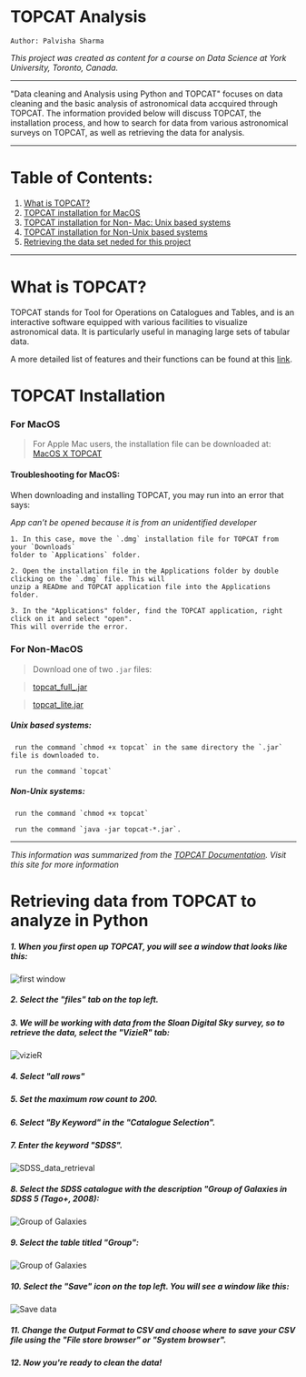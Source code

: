 # TOPCAT Analysis
`Author: Palvisha Sharma`

_This project was created as content for a course on Data Science at York University, Toronto, Canada._

------------------------------------

"Data cleaning and Analysis using Python and TOPCAT" focuses on data cleaning and the basic analysis of astronomical data accquired through TOPCAT.
The information provided below will discuss TOPCAT, the installation process, and how to search for data from various astronomical surveys on TOPCAT, as well as retrieving the data for analysis. 

------------------

# Table of Contents: 

 1. [What is TOPCAT?](https://github.com/palvisha13/TopCatAnalysis/blob/main/README.md#topcat-analysis)
 2. [TOPCAT installation for MacOS]() 
 3. [TOPCAT installation for Non- Mac: Unix based systems]()
 4. [TOPCAT installation for Non-Unix based systems]()
 5. [Retrieving the data set neded for this project]()

------------------

# What is TOPCAT?

TOPCAT stands for Tool for Operations on Catalogues  and Tables, and is an interactive software equipped with various facilities to visualize astronomical data. 
It is particularly useful in managing large sets of tabular data. 

A more detailed list of features and their functions can be found at this [link](http://www.star.bris.ac.uk/~mbt/topcat/#features).

# TOPCAT Installation
 
  
   ### For MacOS 
  > For Apple Mac users, the installation file can be downloaded at: <a href="http://www.star.bris.ac.uk/~mbt/topcat/topcat-full.dmg">MacOS X TOPCAT</a> 
  
   #### Troubleshooting for MacOS:
   When downloading and installing TOPCAT, you may run into an error that says: 
    
   _App can’t be opened because it is from an unidentified developer_
    
    1. In this case, move the `.dmg` installation file for TOPCAT from your `Downloads` 
    folder to `Applications` folder. 
   
    2. Open the installation file in the Applications folder by double clicking on the `.dmg` file. This will 
    unzip a READme and TOPCAT application file into the Applications folder. 
   
    3. In the "Applications" folder, find the TOPCAT application, right click on it and select "open". 
    This will override the error.
  
  
  ### For Non-MacOS 
  
  > Download one of two `.jar` files: 
  
  > [topcat_full_.jar]()
  
  > [topcat_lite.jar]()
  
   ##### **Unix based systems:** 
  
     run the command `chmod +x topcat` in the same directory the `.jar` file is downloaded to.
  
     run the command `topcat`
  
   ##### **Non-Unix systems:**
  
     run the command `chmod +x topcat`
  
     run the command `java -jar topcat-*.jar`.
   
 -------------------------------
 
 _This information was summarized from the [TOPCAT Documentation](http://www.star.bris.ac.uk/~mbt/topcat/). Visit this site for more information_
 # Retrieving data from TOPCAT to analyze in Python

##### 1. When you first open up TOPCAT, you will see a window that looks like this: 
![first window](topcat1.png)

##### 2. Select the "files" tab on the top left.

##### 3. We will be working with data from the Sloan Digital Sky survey, so to retrieve the data, select the "VizieR" tab: 

![vizieR](topcat3.png)

##### 4. Select "all rows"

##### 5. Set the maximum row count to 200.

##### 6. Select "By Keyword" in the "Catalogue Selection".

##### 7. Enter the keyword "SDSS".

![SDSS_data_retrieval](topcat4.png)

##### 8. Select the SDSS catalogue with the description "Group of Galaxies in SDSS 5 (Tago+, 2008):

![Group of Galaxies](topcat6.png)

##### 9. Select the table titled "Group":

![Group of Galaxies](topcat5.png)

##### 10. Select the "Save" icon on the top left. You will see a window like this:



![Save data](topcat7.png)


##### 11. Change the Output Format to CSV and choose where to save your CSV file using the "File store browser" or "System browser". 

##### 12. Now you're ready to clean the data!

